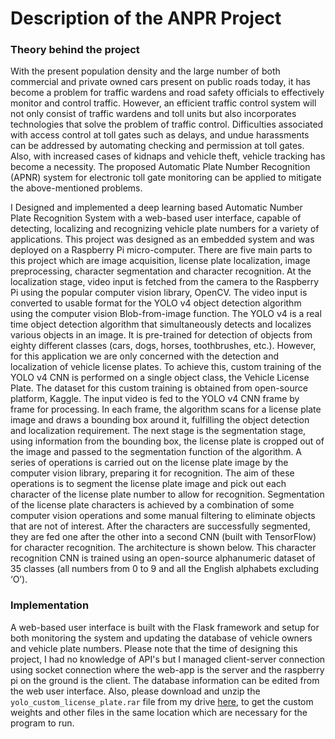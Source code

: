 # Description of the ANPR Project
### Theory behind the project

With the present population density and the large number of both commercial and private owned cars present on public roads today, it has become a problem for traffic wardens and road safety officials to effectively monitor and control traffic. However, an efficient traffic control system will not only consist of traffic wardens and toll units but also incorporates technologies that solve the problem of traffic control. Difficulties associated with access control at toll gates such as delays, and undue harassments can be addressed by automating checking and permission at toll gates. Also, with increased cases of kidnaps and vehicle theft, vehicle tracking has become a necessity. The proposed Automatic Plate Number Recognition (APNR) system for electronic toll gate monitoring can be applied to mitigate the above-mentioned problems.

I Designed and implemented a deep learning based Automatic Number Plate Recognition System with a web-based user interface, capable of detecting, localizing and recognizing vehicle plate numbers for a variety of applications. This project was designed as an embedded system and was deployed on a Raspberry Pi micro-computer. There are five main parts to this project which are image acquisition, license plate localization, image preprocessing, character segmentation and character recognition.
At the localization stage, video input is fetched from the camera to the Raspberry Pi using the popular computer vision library, OpenCV. The video input is converted to usable format for the YOLO v4 object detection algorithm using the computer vision Blob-from-image function. The YOLO v4 is a real time object detection algorithm that simultaneously detects and localizes various objects in an image. It is pre-trained for detection of objects from eighty different classes (cars, dogs, horses, toothbrushes, etc.). However, for this application we are only concerned with the detection and localization of vehicle license plates. To achieve this, custom training of the YOLO v4 CNN is performed on a single object class, the Vehicle License Plate. The dataset for this custom training is obtained from open-source platform, Kaggle. The input video is fed to the YOLO v4 CNN frame by frame for processing. In each frame, the algorithm scans for a license plate image and draws a bounding box around it, fulfilling the object detection and localization requirement.
The next stage is the segmentation stage, using information from the bounding box, the license plate is cropped out of the image and passed to the segmentation function of the algorithm. A series of operations is carried out on the license plate image by the computer vision library, preparing it for recognition. The aim of these operations is to segment the license plate image and pick out each character of the license plate number to allow for recognition. Segmentation of the license plate characters is achieved by a combination of some computer vision operations and some manual filtering to eliminate objects that are not of interest. After the characters are successfully segmented, they are fed one after the other into a second CNN (built with TensorFlow) for character recognition. The architecture is shown below.
This character recognition CNN is trained using an open-source alphanumeric dataset of 35 classes (all numbers from 0 to 9 and all the English alphabets excluding ‘O’).


### Implementation

A web-based user interface is built with the Flask framework and setup for both monitoring the system and updating the database of vehicle owners and vehicle plate numbers.
Please note that the time of designing this project, I had no knowledge of API's but I managed client-server connection using socket connection where the web-app is the server and the raspberry pi on the ground is the client.
The database information can be edited from the web user interface.
Also, please download and unzip the `yolo_custom_license_plate.rar` file from my drive [here](`https://drive.google.com/file/d/1AbooTH6YQbMndEbJlnlwecLtC06L_z4q/view?usp=sharing`), to get the custom weights and other files in the same location which are necessary for the program to run.